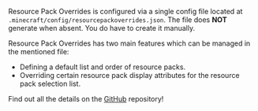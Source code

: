 Resource Pack Overrides is configured via a single config file located at `.minecraft/config/resourcepackoverrides.json`. The file does **NOT** generate when absent. You do have to create it manually.

Resource Pack Overrides has two main features which can be managed in the mentioned file: 
+ Defining a default list and order of resource packs.
+ Overriding certain resource pack display attributes for the resource pack selection list.

Find out all the details on the [GitHub](https://github.com/Fuzss/resourcepackoverrides) repository!